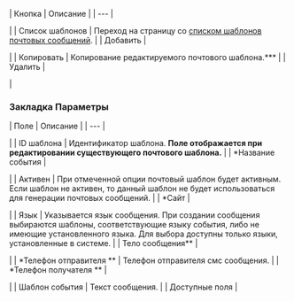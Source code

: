 | Кнопка | Описание |
| --- |

|
| Список шаблонов | Переход на страницу со [списком шаблонов почтовых сообщений](/user_help/settings/settings/mail_events/sms_tamplate.php). |
| Добавить |

|
| Копировать | Копирование редактируемого почтового шаблона.\*\*\* |
| Удалить |

|

### Закладка Параметры

| Поле | Описание |
| --- |

|
| ID шаблона | Идентификатор шаблона. **Поле отображается при редактировании существующего почтового шаблона.** |
| \*Название события |

|
| Активен | При отмеченной опции почтовый шаблон будет активным. Если шаблон не активен, то данный шаблон не будет использоваться для генерации почтовых сообщений. |
| \*Сайт |

|
| Язык | Указывается язык сообщения. При создании сообщения выбираются шаблоны, соответствующие языку события, либо не имеющие установленного языка. Для выбора доступны только языки, установленные в системе. |
| Тело сообщения\*\* |

|
| \*Телефон отправителя \*\* | Телефон отправителя смс сообщения. |
| \*Телефон получателя \*\* |

|
| Шаблон события | Текст сообщения. |
| Доступные поля |